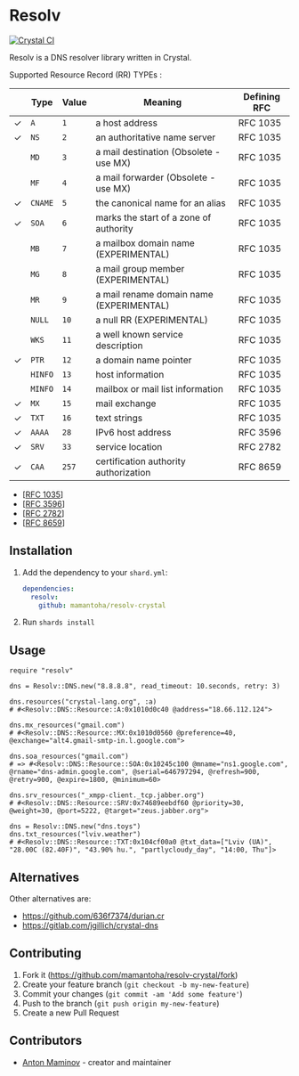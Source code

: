 # Resolv

[![Crystal CI](https://github.com/mamantoha/resolv-crystal/actions/workflows/crystal.yml/badge.svg)](https://github.com/mamantoha/resolv-crystal/actions/workflows/crystal.yml)

Resolv is a DNS resolver library written in Crystal.

Supported Resource Record (RR) TYPEs :

|   | Type    | Value | Meaning                                  | Defining RFC |
| - | ------- | ----- | ---------------------------------------- | ------------ |
| ✓ | `A`     | `1`   | a host address                           | RFC 1035     |
| ✓ | `NS`    | `2`   | an authoritative name server             | RFC 1035     |
|   | `MD`    | `3`   | a mail destination (Obsolete - use MX)   | RFC 1035     |
|   | `MF`    | `4`   | a mail forwarder (Obsolete - use MX)     | RFC 1035     |
| ✓ | `CNAME` | `5`   | the canonical name for an alias          | RFC 1035     |
| ✓ | `SOA`   | `6`   | marks the start of a zone of authority   | RFC 1035     |
|   | `MB`    | `7`   | a mailbox domain name (EXPERIMENTAL)     | RFC 1035     |
|   | `MG`    | `8`   | a mail group member (EXPERIMENTAL)       | RFC 1035     |
|   | `MR`    | `9`   | a mail rename domain name (EXPERIMENTAL) | RFC 1035     |
|   | `NULL`  | `10`  | a null RR (EXPERIMENTAL)                 | RFC 1035     |
|   | `WKS`   | `11`  | a well known service description         | RFC 1035     |
| ✓ | `PTR`   | `12`  | a domain name pointer                    | RFC 1035     |
|   | `HINFO` | `13`  | host information                         | RFC 1035     |
|   | `MINFO` | `14`  | mailbox or mail list information         | RFC 1035     |
| ✓ | `MX`    | `15`  | mail exchange                            | RFC 1035     |
| ✓ | `TXT`   | `16`  | text strings                             | RFC 1035     |
| ✓ | `AAAA`  | `28`  | IPv6 host address                        | RFC 3596     |
| ✓ | `SRV`   | `33`  | service location                         | RFC 2782     |
| ✓ | `CAA`   | `257` | certification authority authorization    | RFC 8659     |

- [[RFC 1035](https://datatracker.ietf.org/doc/html/rfc1035)]
- [[RFC 3596](https://datatracker.ietf.org/doc/html/rfc3596)]
- [[RFC 2782](https://datatracker.ietf.org/doc/html/rfc2782)]
- [[RFC 8659](https://datatracker.ietf.org/doc/html/rfc8659)]

## Installation

1. Add the dependency to your `shard.yml`:

   ```yaml
   dependencies:
     resolv:
       github: mamantoha/resolv-crystal
   ```

2. Run `shards install`

## Usage

```crystal
require "resolv"

dns = Resolv::DNS.new("8.8.8.8", read_timeout: 10.seconds, retry: 3)

dns.resources("crystal-lang.org", :a)
# #<Resolv::DNS::Resource::A:0x1010d0c40 @address="18.66.112.124">

dns.mx_resources("gmail.com")
# #<Resolv::DNS::Resource::MX:0x1010d0560 @preference=40, @exchange="alt4.gmail-smtp-in.l.google.com">

dns.soa_resources("gmail.com")
# => #<Resolv::DNS::Resource::SOA:0x10245c100 @mname="ns1.google.com", @rname="dns-admin.google.com", @serial=646797294, @refresh=900, @retry=900, @expire=1800, @minimum=60>

dns.srv_resources("_xmpp-client._tcp.jabber.org")
# #<Resolv::DNS::Resource::SRV:0x74689eebdf60 @priority=30, @weight=30, @port=5222, @target="zeus.jabber.org">

dns = Resolv::DNS.new("dns.toys")
dns.txt_resources("lviv.weather")
# #<Resolv::DNS::Resource::TXT:0x104cf00a0 @txt_data=["Lviv (UA)", "28.00C (82.40F)", "43.90% hu.", "partlycloudy_day", "14:00, Thu"]>
```

## Alternatives

Other alternatives are:

- <https://github.com/636f7374/durian.cr>
- <https://gitlab.com/jgillich/crystal-dns>

## Contributing

1. Fork it (<https://github.com/mamantoha/resolv-crystal/fork>)
2. Create your feature branch (`git checkout -b my-new-feature`)
3. Commit your changes (`git commit -am 'Add some feature'`)
4. Push to the branch (`git push origin my-new-feature`)
5. Create a new Pull Request

## Contributors

- [Anton Maminov](https://github.com/mamantoha) - creator and maintainer

